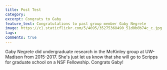 ```yaml
---
title: Post Test
category: 
excerpt: Congrats to Gaby
feature_text: Congratulations to past group member Gaby Negrete 
image: https://c1.staticflickr.com/5/4095/35275368490_51d0b0b74c_c.jpg
tags: 
comments: true
---
```


Gaby Negrete did undergraduate research in the McKinley group at UW-Madison from 2015-2017. She's just let us know that she will go to Scripps for graduate school on a NSF Fellowship. Congrats Gaby!